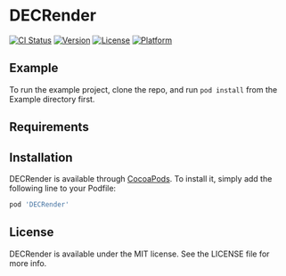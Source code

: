 # DECRender

[![CI Status](https://img.shields.io/travis/bhadresh4488/DECRender.svg?style=flat)](https://travis-ci.org/bhadresh4488/DECRender)
[![Version](https://img.shields.io/cocoapods/v/DECRender.svg?style=flat)](https://cocoapods.org/pods/DECRender)
[![License](https://img.shields.io/cocoapods/l/DECRender.svg?style=flat)](https://cocoapods.org/pods/DECRender)
[![Platform](https://img.shields.io/cocoapods/p/DECRender.svg?style=flat)](https://cocoapods.org/pods/DECRender)

## Example

To run the example project, clone the repo, and run `pod install` from the Example directory first.

## Requirements

## Installation

DECRender is available through [CocoaPods](https://cocoapods.org). To install
it, simply add the following line to your Podfile:

```ruby
pod 'DECRender'
```

## License

DECRender is available under the MIT license. See the LICENSE file for more info.
